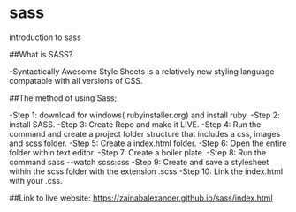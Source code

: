 # sass
introduction to sass

##What is SASS?

-Syntactically Awesome Style Sheets is a relatively new styling language 
 compatable with all versions of CSS.

##The method of using Sass;

 -Step 1: download for windows( rubyinstaller.org) and install ruby.
 -Step 2: install SASS.
 -Step 3: Create Repo and make it LIVE.
 -Step 4: Run the command and create a project folder structure that includes  a             css, images and scss folder.
 -Step 5: Create a index.html folder.
 -Step 6: Open the entire folder within text editor.
 -Step 7: Create a boiler plate.
 -Step 8: Run the command  sass --watch scss:css
 -Step 9: Create and save a stylesheet within the scss folder with the extension            .scss
 -Step 10: Link the index.html with your .css.

 ##Link to live website:
 https://zainabalexander.github.io/sass/index.html